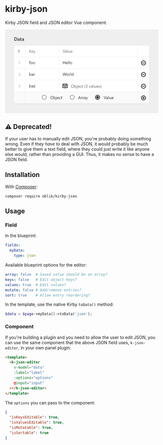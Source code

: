 # kirby-json

Kirby JSON field and JSON editor Vue component.

![JSON editor component](editor.png)

## ⚠ Deprecated!

If your user has to manually edit JSON, you're probably doing something wrong. Even if they _have to_ deal with JSON, it would probably be much better to give them a text field, where they could just write it like anyone else would, rather than providing a GUI. Thus, it makes no sense to have a JSON field.

## Installation

With [Composer](https://packagist.org/packages/oblik/kirby-json):

```
composer require oblik/kirby-json
```

## Usage

### Field

In the blueprint:

```yml
fields:
  myData:
    type: json
```

Available blueprint options for the editor:

```yml
array: false  # Saved value should be an array?
keys: false   # Edit object keys?
values: true  # Edit values?
mutate: false # Add/remove entries?
sort: true    # Allow entry reordering?
```

In the template, use the native Kirby `toData()` method:

```php
$data = $page->myData()->toData('json');
```

### Component

If you're building a plugin and you need to allow the user to edit JSON, you can use the same component that the above JSON field uses, `k-json-editor`, in your own panel plugin:

```html
<template>
  <k-json-editor
    v-model="data"
    :label="label"
    :options="options"
    @input="input"
  ></k-json-editor>
</template>
```

The `options` you can pass to the component:

```json
{
  "isKeysEditable": true,
  "isValuesEditable": true,
  "isMutatable": true,
  "isSortable": true
}
```
